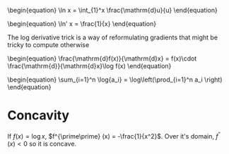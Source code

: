 \begin{equation}
\ln x = \int_{1}^x \frac{\mathrm{d}u}{u}
\end{equation}

\begin{equation}
\ln' x = \frac{1}{x}
\end{equation}

The log derivative trick is a way of reformulating gradients that might be tricky to compute otherwise

\begin{equation}
\frac{\mathrm{d}f(x)}{\mathrm{d}x} = f(x)\cdot \frac{\mathrm{d}}{\mathrm{d}x}\log f(x)
\end{equation}

\begin{equation}
\sum_{i=1}^n \log{a_i} = \log\left(\prod_{i=1}^n a_i \right)
\end{equation}

# Concavity

If $f(x) = \log x$, $f^{\prime\prime} (x) = -\frac{1}{x^2}$. Over it's domain, $f^{\prime\prime}(x) <0$ so it is concave.